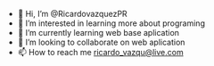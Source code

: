 - 👋 Hi, I’m @RicardovazquezPR
- 👀 I’m interested in learning more about programing
- 🌱 I’m currently learning web base aplication
- 💞️ I’m looking to collaborate on web aplication
- 📫 How to reach me ricardo_vazqu@live.com

<!---
RicardovazquezPR/RicardovazquezPR is a ✨ special ✨ repository because its `README.md` (this file) appears on your GitHub profile.
You can click the Preview link to take a look at your changes.
--->
